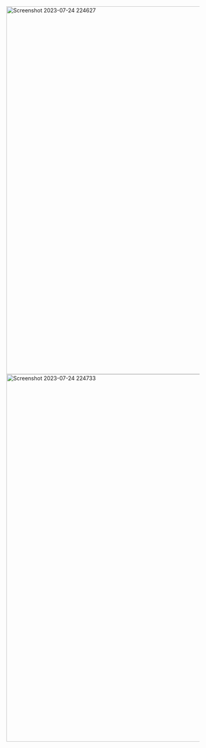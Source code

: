 <img width="960" alt="Screenshot 2023-07-24 224627" src="https://github.com/KaviyaDS/VAC/assets/138145713/0761d45c-36f9-4719-aa1d-96298d9e22fe">
<img width="959" alt="Screenshot 2023-07-24 224733" src="https://github.com/KaviyaDS/VAC/assets/138145713/b4ad1739-9e49-42c2-a2c1-d8ca34d41fc6">
